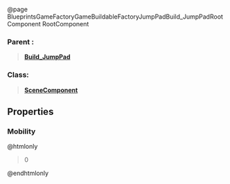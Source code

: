 @page BlueprintsGameFactoryGameBuildableFactoryJumpPadBuild_JumpPadRootComponent RootComponent
### Parent :
<b><a href="_blueprints_game_factory_game_buildable_factory_jump_pad_build__jump_pad.html"><blockquote>Build_JumpPad</blockquote></a></b>
### Class:
<b><a href="_class_script_scene_component.html"><blockquote>SceneComponent</blockquote></a></b>
## Properties
### Mobility
@htmlonly
<blockquote>0</blockquote>
@endhtmlonly

